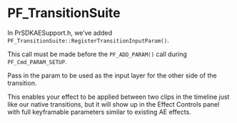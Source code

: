 <a id="ae-transition-extensions-pf-transitionsuite"></a>

# PF_TransitionSuite

In PrSDKAESupport.h, we’ve added `PF_TransitionSuite::RegisterTransitionInputParam()`.

This call must be made before the `PF_ADD_PARAM()` call during `PF_Cmd_PARAM_SETUP`.

Pass in the param to be used as the input layer for the other side of the transition.

This enables your effect to be applied between two clips in the timeline just like our native transitions, but it will show up in the Effect Controls panel with full keyframable parameters similar to existing AE effects.
